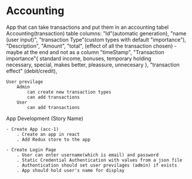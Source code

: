 # Accounting

App that can take transactions and put them in an accounting tabel
    Accounting(transaction) table columns: 
    "Id"(automatic generation),
    "name (user input)", 
    "transaction Type"(custom types with default "importance"), 
    "Description", 
    "Amount", 
    "total", (effect of all the transaction chosen) - maybe at the end and not as a column
    "timeStamp",
    "Transaction importance"{
        standard income, bonuses, temporary holding  
        necessary, special, makes better, pleassure, unnecesary
    },
    "transaction effect" (debit/credit), 

    User previlage
        Admin
            can create new transaction types
            can add transactions
        User
            can add transactions 

App Development (Story Name)

    - Create App (acc-1)
        . Create an app in react 
        . Add Redux store to the app

    - Create Login Page
        . User can enter username(which is email) and password
        . Static Credential Authentication with values from a json file
        . Authontication should set user previlages (admin) if exists
        . App should hold user's name for display 
